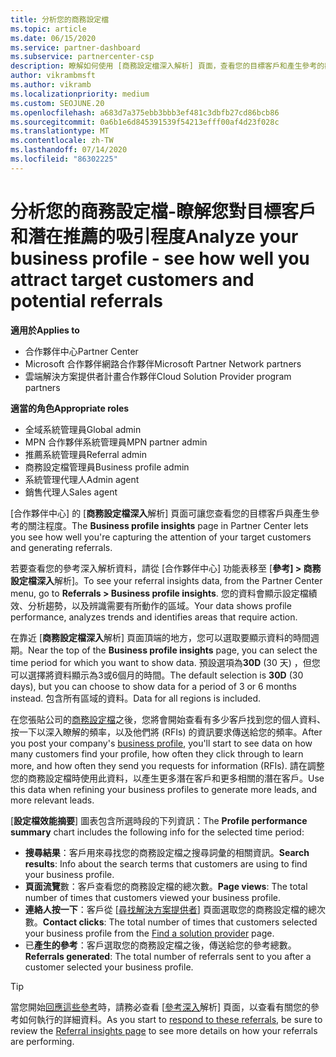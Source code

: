 ```yaml
---
title: 分析您的商務設定檔
ms.topic: article
ms.date: 06/15/2020
ms.service: partner-dashboard
ms.subservice: partnercenter-csp
description: 瞭解如何使用 [商務設定檔深入解析] 頁面，查看您的目標客戶和產生參考的觀點。
author: vikrambmsft
ms.author: vikramb
ms.localizationpriority: medium
ms.custom: SEOJUNE.20
ms.openlocfilehash: a683d7a375ebb3bbb3ef481c3dbfb27cd86bcb86
ms.sourcegitcommit: 0a6b1e6d845391539f54213efff00af4d23f028c
ms.translationtype: MT
ms.contentlocale: zh-TW
ms.lasthandoff: 07/14/2020
ms.locfileid: "86302225"
---
```

# <a name="analyze-your-business-profile---see-how-well-you-attract-target-customers-and-potential-referrals"></a><span data-ttu-id="b8711-103">分析您的商務設定檔-瞭解您對目標客戶和潛在推薦的吸引程度</span><span class="sxs-lookup"><span data-stu-id="b8711-103">Analyze your business profile - see how well you attract target customers and potential referrals</span></span>
<!-- 
https://go.microsoft.com/fwlink/?linkid=849120
-->

<span data-ttu-id="b8711-104">**適用於**</span><span class="sxs-lookup"><span data-stu-id="b8711-104">**Applies to**</span></span>

- <span data-ttu-id="b8711-105">合作夥伴中心</span><span class="sxs-lookup"><span data-stu-id="b8711-105">Partner Center</span></span>
- <span data-ttu-id="b8711-106">Microsoft 合作夥伴網路合作夥伴</span><span class="sxs-lookup"><span data-stu-id="b8711-106">Microsoft Partner Network partners</span></span>
- <span data-ttu-id="b8711-107">雲端解決方案提供者計畫合作夥伴</span><span class="sxs-lookup"><span data-stu-id="b8711-107">Cloud Solution Provider program partners</span></span>

<span data-ttu-id="b8711-108">**適當的角色**</span><span class="sxs-lookup"><span data-stu-id="b8711-108">**Appropriate roles**</span></span>

- <span data-ttu-id="b8711-109">全域系統管理員</span><span class="sxs-lookup"><span data-stu-id="b8711-109">Global admin</span></span>
- <span data-ttu-id="b8711-110">MPN 合作夥伴系統管理員</span><span class="sxs-lookup"><span data-stu-id="b8711-110">MPN partner admin</span></span>
- <span data-ttu-id="b8711-111">推薦系統管理員</span><span class="sxs-lookup"><span data-stu-id="b8711-111">Referral admin</span></span>
- <span data-ttu-id="b8711-112">商務設定檔管理員</span><span class="sxs-lookup"><span data-stu-id="b8711-112">Business profile admin</span></span>
- <span data-ttu-id="b8711-113">系統管理代理人</span><span class="sxs-lookup"><span data-stu-id="b8711-113">Admin agent</span></span>
- <span data-ttu-id="b8711-114">銷售代理人</span><span class="sxs-lookup"><span data-stu-id="b8711-114">Sales agent</span></span>

<span data-ttu-id="b8711-115">[合作夥伴中心] 的 [**商務設定檔深入**解析] 頁面可讓您查看您的目標客戶與產生參考的關注程度。</span><span class="sxs-lookup"><span data-stu-id="b8711-115">The **Business profile insights** page in Partner Center lets you see how well you're capturing the attention of your target customers and generating referrals.</span></span>

<span data-ttu-id="b8711-116">若要查看您的參考深入解析資料，請從 [合作夥伴中心] 功能表移至 [**參考] > 商務設定檔深入**解析]。</span><span class="sxs-lookup"><span data-stu-id="b8711-116">To see your referral insights data, from the Partner Center menu, go to **Referrals > Business profile insights**.</span></span> <span data-ttu-id="b8711-117">您的資料會顯示設定檔績效、分析趨勢，以及辨識需要有所動作的區域。</span><span class="sxs-lookup"><span data-stu-id="b8711-117">Your data shows profile performance, analyzes trends and identifies areas that require action.</span></span>

<span data-ttu-id="b8711-118">在靠近 [**商務設定檔深入**解析] 頁面頂端的地方，您可以選取要顯示資料的時間週期。</span><span class="sxs-lookup"><span data-stu-id="b8711-118">Near the top of the **Business profile insights** page, you can select the time period for which you want to show data.</span></span> <span data-ttu-id="b8711-119">預設選項為**30D** (30 天) ，但您可以選擇將資料顯示為3或6個月的時間。</span><span class="sxs-lookup"><span data-stu-id="b8711-119">The default selection is **30D** (30 days), but you can choose to show data for a period of 3 or 6 months instead.</span></span> <span data-ttu-id="b8711-120">包含所有區域的資料。</span><span class="sxs-lookup"><span data-stu-id="b8711-120">Data for all regions is included.</span></span>

<span data-ttu-id="b8711-121">在您張貼公司的[商務設定檔](create-a-marketing-profile.md)之後，您將會開始查看有多少客戶找到您的個人資料、按一下以深入瞭解的頻率，以及他們將 (RFIs) 的資訊要求傳送給您的頻率。</span><span class="sxs-lookup"><span data-stu-id="b8711-121">After you post your company's [business profile](create-a-marketing-profile.md), you'll start to see data on how many customers find your profile, how often they click through to learn more, and how often they send you requests for information (RFIs).</span></span> <span data-ttu-id="b8711-122">請在調整您的商務設定檔時使用此資料，以產生更多潛在客戶和更多相關的潛在客戶。</span><span class="sxs-lookup"><span data-stu-id="b8711-122">Use this data when refining your business profiles to generate more leads, and more relevant leads.</span></span>

<span data-ttu-id="b8711-123">[**設定檔效能摘要**] 圖表包含所選時段的下列資訊：</span><span class="sxs-lookup"><span data-stu-id="b8711-123">The **Profile performance summary** chart includes the following info for the selected time period:</span></span>

- <span data-ttu-id="b8711-124">**搜尋結果**：客戶用來尋找您的商務設定檔之搜尋詞彙的相關資訊。</span><span class="sxs-lookup"><span data-stu-id="b8711-124">**Search results**: Info about the search terms that customers are using to find your business profile.</span></span>
- <span data-ttu-id="b8711-125">**頁面流覽**數：客戶查看您的商務設定檔的總次數。</span><span class="sxs-lookup"><span data-stu-id="b8711-125">**Page views**: The total number of times that customers viewed your business profile.</span></span>
- <span data-ttu-id="b8711-126">**連絡人按一下**：客戶從 [[尋找解決方案提供者](https://www.microsoft.com/solution-providers/home)] 頁面選取您的商務設定檔的總次數。</span><span class="sxs-lookup"><span data-stu-id="b8711-126">**Contact clicks**: The total number of times that customers selected your business profile from the [Find a solution provider](https://www.microsoft.com/solution-providers/home) page.</span></span>
- <span data-ttu-id="b8711-127">已**產生的參考**：客戶選取您的商務設定檔之後，傳送給您的參考總數。</span><span class="sxs-lookup"><span data-stu-id="b8711-127">**Referrals generated**: The total number of referrals sent to you after a customer selected your business profile.</span></span>

> [!TIP]
> <span data-ttu-id="b8711-128">當您開始[回應這些參考](responding-to-referrals.md)時，請務必查看 [[參考深入](referral-insights.md)解析] 頁面，以查看有關您的參考如何執行的詳細資料。</span><span class="sxs-lookup"><span data-stu-id="b8711-128">As you start to [respond to these referrals](responding-to-referrals.md), be sure to review the [Referral insights page](referral-insights.md) to see more details on how your referrals are performing.</span></span>
